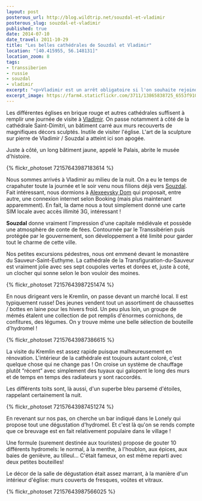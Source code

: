 ```yaml
---
layout: post
posterous_url: http://blog.wildtrip.net/souzdal-et-vladimir
posterous_slug: souzdal-et-vladimir
published: true
date: 2014-07-10
date_travel: 2011-10-29
title: "Les belles cathédrales de Souzdal et Vladimir"
location: "[40.415955, 56.148131]"
location_zoom: 8
tags:
- transsiberien
- russie
- souzdal
- vladimir
excerpt: "<p>Vladimir est un arrêt obligatoire si l'on souhaite rejoindre la ville de Souzdal car il faut prendre un bus pour y aller.</p><p>Souzdal est une petite ville qui permet de remonter un peu dans le temps grâce ses nombreux joyaux architecturaux et son atmosphère champêtre !</p>"
excerpt_image: https://farm4.staticflickr.com/3711/13865838725_6553f9104c_c.jpg
---
```

Les différentes églises en brique rouge et autres cathédrales suffisent à remplir une journée de visite à [Vladimir](http://fr.wikipedia.org/wiki/Vladimir_%28ville%29). On passe notamment à côté de la cathédrale Saint-Dimitri, un bâtiment carré aux murs recouverts de magnifiques décors sculptés. Inutile de visiter l'église. L'art de la sculpture sur pierre de Vladimir / Souzdal a atteint ici son apogée.

Juste à côté, un long bâtiment jaune, appelé le Palais, abrite le musée d'histoire.

{% flickr_photoset 72157643987183614 %}

Nous sommes arrivés à Vladimir au milieu de la nuit. On a eu le temps de crapahuter toute la journée et le soir venu nous filions déjà vers [Souzdal](http://fr.wikipedia.org/wiki/Souzdal). Fait intéressant, nous dormions à [Alexeevsky Dom](http://www.booking.com/hotel/ru/alexeevsky-dom.html) qui proposait, entre autre, une connexion internet selon Booking (mais plus maintenant apparemment). En fait, la dame nous a tout simplement donné une carte SIM locale avec accès illimité 3G, intéressant !

**Souzdal** donne vraiment l'impression d'une capitale médiévale et possède une atmosphère de conte de fées. Contournée par le Transsibérien puis protégée par le gouvernement, son développement a été limité pour garder tout le charme de cette ville.

Nos petites excursions pédestres, nous ont emmené devant le monastère du Sauveur-Saint-Euthyme. La cathédrale de la Transfiguration-du-Sauveur est vraiment jolie avec ses sept coupoles vertes et dorées et, juste à coté, un clocher qui sonne selon le bon vouloir des moines.

{% flickr_photoset 72157643987251474 %}

En nous dirigeant vers le Kremlin, on passe devant un marché local. Il est typiquement russe! Des jeunes vendent tout un assortiment de chaussettes / bottes en laine pour les hivers froid. Un peu plus loin, un groupe de mémés étalent une collection de pot remplis d'énormes cornichons, de confitures, des légumes. On y trouve même une belle sélection de bouteille d'hydromel !

{% flickr_photoset 72157643987386615 %}

La visite du Kremlin est assez rapide puisque malheureusement en rénovation. L'intérieur de la cathédrale est toujours autant coloré, c'est quelque chose qui ne change pas ! On croise un système de chauffage plutôt “récent” avec simplement des tuyaux qui galopent le long des murs et de temps en temps des radiateurs y sont raccordés.

Les différents toits sont, là aussi, d'un superbe bleu parsemé d'étoiles, rappelant certainement la nuit.

{% flickr_photoset 72157643987451274 %}

En revenant sur nos pas, on cherche un bar indiqué dans le Lonely qui propose tout une dégustation d'hydromel. Et c'est là qu'on se rends compte que ce breuvage est en fait relativement populaire dans le village !

Une formule (surement destinée aux touristes) propose de gouter 10 différents hydromels: le normal, à la menthe, à l'houblon, aux épices, aux baies de genièvre, au tilleul... C'était fameux, on est même reparti avec deux petites bouteilles!

Le décor de la salle de dégustation était assez marrant, à la manière d'un intérieur d'église: murs couverts de fresques, voûtes et vitraux.

{% flickr_photoset 72157643987566025 %}
